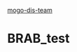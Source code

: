 [mogo-dis-team](https://mateacademy-fe-july.github.io/template-mogo-dis-team/dist/index.html)
# BRAB_test
